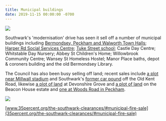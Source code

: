 ```yaml
---
title: Municipal buildings
date: 2019-11-15 00:00:00 -0700
---
```

![](http://35percent.org/img/selloff2.png)

Southwark's 'modernisation' drive has seen it sell off a number of municipal buildings including [Bermondsey, Peckham and Walworth Town Halls](http://35percent.org/southwark-town-halls/); [Harper Rd Social Services Centre](http://35percent.org/img/23harperroad.pdf); [Tuke Street school](http://35percent.org/woods-road); Castle Day Centre; Whitstable Day Nursery; Abbey St Children's Home; Willowbrook Community Centre; Wansey St Homeless Hostel; Manor Place baths, depot & coroners building and the old Bermondsey Library.

The Council has also been busy selling off land; recent sales include [a plot near Millwall stadium](http://moderngov.southwark.gov.uk/ieDecisionDetails.aspx?Id=5885) and Southwark's [former car pound](http://moderngov.southwark.gov.uk/ieDecisionDetails.aspx?Id=6563) off the Old Kent Road, likewise [a plot of land](http://moderngov.southwark.gov.uk/ieIssueDetails.aspx?IId=50017404&PlanId=0&Opt=3#AI50577) at Devonshire Grove and [a plot of land](http://moderngov.southwark.gov.uk/ieDecisionDetails.aspx?Id=3755) on the Beacon House estate and [ one at Woods Road in Peckham](http://moderngov.southwark.gov.uk/ieDecisionDetails.aspx?AIId=29450).

<a href="http://35percent.org/img/soldland.png"><img src="http://35percent.org/img/soldland.png"></a>


[www.35percent.org/the-southwark-clearances/#municipal-fire-sale](35percent.org/the-southwark-clearances/#municipal-fire-sale)
